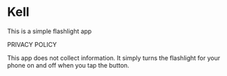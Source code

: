 # Kell
This is a simple flashlight app

PRIVACY POLICY

This app does not collect information. It simply turns the flashlight for your phone on and off when you tap the button.
